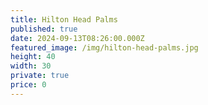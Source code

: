 ```yaml
---
title: Hilton Head Palms
published: true
date: 2024-09-13T08:26:00.000Z
featured_image: /img/hilton-head-palms.jpg
height: 40
width: 30
private: true
price: 0
---
```

